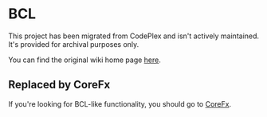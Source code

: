 # BCL

This project has been migrated from CodePlex and isn't actively maintained. It's
provided for archival purposes only.

You can find the original wiki home page [here](Wiki/Home.md).

## Replaced by CoreFx

If you're looking for BCL-like functionality, you should go to [CoreFx](https://github.com/dotnet/corefx).